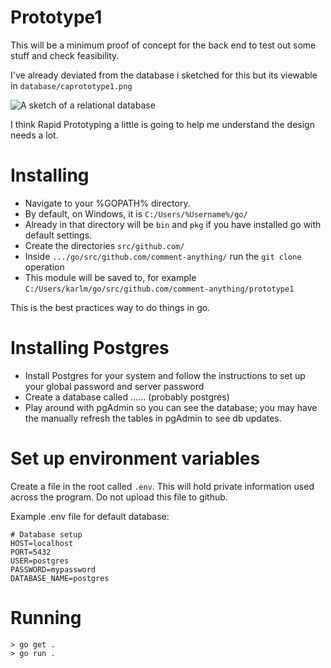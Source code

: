 
# Prototype1

This will be a minimum proof of concept for the back end to test out some stuff and check feasibility. 

I've already deviated from the database i sketched for this but its viewable in `database/caprototype1.png` 

![A sketch of a relational database](https://github.com/comment-anywhere/prototype1/blob/main/database/carprototype.png)

I think Rapid Prototyping a little is going to help me understand the design needs a lot.

# Installing

- Navigate to your %GOPATH% directory.
- By default, on Windows, it is `C:/Users/%Username%/go/`
- Already in that directory will be `bin` and `pkg` if you have installed go with default settings.
- Create the directories `src/github.com/`
- Inside `.../go/src/github.com/comment-anything/` run the `git clone` operation
- This module will be saved to, for example `C:/Users/karlm/go/src/github.com/comment-anything/prototype1`

This is the best practices way to do things in go. 

# Installing Postgres

- Install Postgres for your system and follow the instructions to set up your global password and server password
- Create a database called ...... (probably postgres)
- Play around with pgAdmin so you can see the database; you may have the manually refresh the tables in pgAdmin to see db updates.

# Set up environment variables

Create a file in the root called `.env`. This will hold private information used across the program. Do not upload this file to github.

Example .env file for default database:

```
# Database setup
HOST=localhost
PORT=5432
USER=postgres
PASSWORD=mypassword
DATABASE_NAME=postgres
```


# Running

```
> go get .
> go run .
```